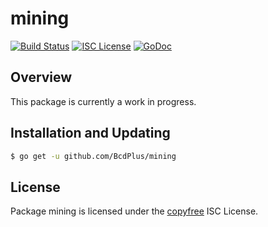 mining
======

[![Build Status](http://img.shields.io/travis/BcdPlus.svg)](https://travis-ci.org/BcdPlus)
[![ISC License](http://img.shields.io/badge/license-ISC-blue.svg)](http://copyfree.org)
[![GoDoc](https://img.shields.io/badge/godoc-reference-blue.svg)](http://godoc.org/github.com/BcdPlus/mining)

## Overview

This package is currently a work in progress.

## Installation and Updating

```bash
$ go get -u github.com/BcdPlus/mining
```

## License

Package mining is licensed under the [copyfree](http://copyfree.org) ISC
License.
